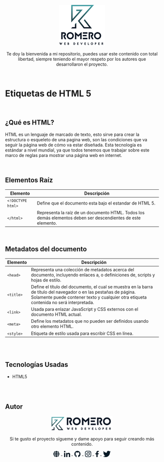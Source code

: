 <p align="center"><img src="https://github.com/romerojoseing/archivos/blob/master/img/logov.png?raw=true" width="150"></p>

<p align="center">
Te doy la bienvenida a mi repositorio, puedes usar este contenido con total libertad, siempre teniendo el mayor respeto por los autores que desarrollaron el proyecto.
</p>

<br>

# Etiquetas de HTML 5

<br>

## ¿Qué es HTML?

HTML es un lenguaje de marcado de texto, esto sirve para crear la estructura o esqueleto de una pagina web, son las condiciones que va seguir la página web de cómo va estar diseñada. Esta tecnología es estándar a nivel mundial, ya que todos tenemos que trabajar sobre este marco de reglas para mostrar una página web en internet.

<br>

## Elementos Raíz

| Elemento              | Descripción                                                                                                  |
|-----------------------|--------------------------------------------------------------------------------------------------------------|
| ```<!DOCTYPE html>``` | Define que el documento esta bajo el estandar de HTML 5.                                                     |
| ```</html>```         | Representa la raíz de un documento HTML. Todos los demás elementos deben ser descendientes de este elemento. |

<br>

## Metadatos del documento

| Elemento      | Descripción                                                                                                                                                                                                  |
|---------------|--------------------------------------------------------------------------------------------------------------------------------------------------------------------------------------------------------------|
| ```<head>```  | Representa una colección de metadatos acerca del documento, incluyendo enlaces a, o definiciones de, scripts y hojas de estilo.                                                                              |
| ```<title>``` | Define el título del documento, el cual se muestra en la barra de título del navegador o en las pestañas de página. Solamente puede contener texto y cualquier otra etiqueta contenida no será interpretada. |
| ```<link>```  | Usada para enlazar JavaScript y CSS externos con el documento HTML actual.                                                                                                                                   |
| ```<meta>```  | Define los metadatos que no pueden ser definidos usando otro elemento HTML.                                                                                                                                  |
| ```<style>``` | Etiqueta de estilo usada para escribir CSS en línea.                                                                                                                                                         |

<br><br>

## Tecnologías Usadas

- HTML5

<br><br>

## Autor

<p align="center"><img src="https://github.com/romerojoseing/archivos/blob/master/img/logoh.png?raw=true" width="200"></p>

<p align="center">
  Si te gusto el proyecto sígueme y dame apoyo para seguir creando más contenido.
</p>

<p align="center">
  <a target="_blank" href="https://romerojose.com/"><img src="https://github.com/romerojoseing/archivos/blob/master/img/web.png?raw=true" height="20"></a> - 
  <a target="_blank" href="https://www.linkedin.com/in/romerojoseing/"><img src="https://github.com/romerojoseing/archivos/blob/master/img/linkedin.png?raw=true" height="20"></a> - 
  <a target="_blank" href="https://github.com/romerojoseing"><img src="https://github.com/romerojoseing/archivos/blob/master/img/github.png?raw=true" height="20"></a> - 
  <a target="_blank" href="https://www.instagram.com/romerojoseing/"><img src="https://github.com/romerojoseing/archivos/blob/master/img/instagram.png?raw=true" height="20"></a> - 
  <a target="_blank" href="https://www.facebook.com/romerojoseing"><img src="https://github.com/romerojoseing/archivos/blob/master/img/facebook.png?raw=true" height="20"></a> - 
  <a target="_blank" href="https://twitter.com/romerojoseing"><img src="https://github.com/romerojoseing/archivos/blob/master/img/twitter.png?raw=true" height="20"></a>
</p>